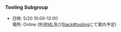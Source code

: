 ### Tooling Subgroup

- 日時: 5/20 10:00-12:00  
  場所: Online (別途[ML](https://lists.openchainproject.org/g/japan-sg-tooling)及び[Slack#tooling](https://openchain-japanwg.slack.com/archives/CGHP86Y4T)にて案内予定)  
